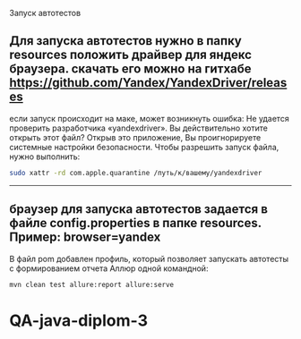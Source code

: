 Запуск автотестов

**Для запуска автотестов нужно в папку resources  положить драйвер для яндекс браузера.
скачать его можно на гитхабе https://github.com/Yandex/YandexDriver/releases**
------------------------------------------------
если запуск происходит на маке, может возникнуть ошибка:
Не удается проверить разработчика «yandexdriver». Вы действительно хотите открыть этот файл?
Открыв это приложение, Вы проигнорируете системные настройки безопасности.
Чтобы разрешить запуск файла, нужно выполнить:
```bash
sudo xattr -rd com.apple.quarantine /путь/к/вашему/yandexdriver
```
------------------------------------------------
браузер для запуска автотестов задается в файле config.properties в папке resources.
Пример:
browser=yandex
------------------------------------------------
В файл pom добавлен профиль, который позволяет запускать автотесты с формированием отчета Аллюр одной
командной: 
```bash
mvn clean test allure:report allure:serve  
```
# QA-java-diplom-3
